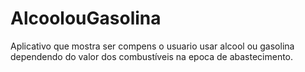 # AlcoolouGasolina
 Aplicativo que mostra ser compens o usuario usar alcool ou gasolina dependendo do valor dos combustíveis na epoca de abastecimento.
